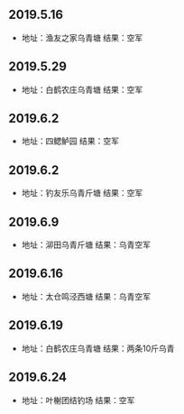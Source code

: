 ## 2019.5.16       
* 地址：渔友之家乌青塘               结果：空军     

## 2019.5.29       
* 地址：白鹤农庄乌青塘               结果：空军     

## 2019.6.2      
* 地址：四鳃鲈园                     结果：空军 

## 2019.6.2      
* 地址：钓友乐乌青斤塘               结果：空军 

## 2019.6.9      
* 地址：泖田乌青斤塘               结果：乌青空军 

## 2019.6.16      
* 地址：太仓鸣泾西塘               结果：乌青空军 

## 2019.6.19       
* 地址：白鹤农庄乌青塘               结果：两条10斤乌青     

## 2019.6.24      
* 地址：叶榭团结钓场               结果：空军     


